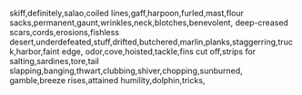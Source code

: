 skiff,definitely,salao,coiled lines,gaff,harpoon,furled,mast,flour sacks,permanent,gaunt,wrinkles,neck,blotches,benevolent,
deep-creased scars,cords,erosions,fishless desert,underdefeated,stuff,drifted,butchered,marlin,planks,staggerring,truck,harbor,faint edge,
odor,cove,hoisted,tackle,fins cut off,strips for salting,sardines,tore,tail slapping,banging,thwart,clubbing,shiver,chopping,sunburned,
gamble,breeze rises,attained humility,dolphin,tricks,
